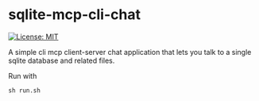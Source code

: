 # sqlite-mcp-cli-chat

[![License: MIT](https://img.shields.io/badge/License-MIT-yellow.svg)](https://opensource.org/licenses/MIT)


A simple cli mcp client-server chat application that lets you talk to a single sqlite database and related files.

Run with 
```
sh run.sh
```